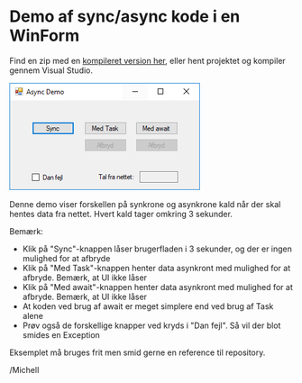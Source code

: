 # Demo af sync/async kode i en WinForm

Find en zip med en [kompileret version her](https://github.com/devcronberg/async-winform-task-await/files/3693725/async-winform-task-await.zip), eller hent projektet og kompiler gennem Visual Studio.

![](https://raw.githubusercontent.com/devcronberg/async-winform-task-await/master/async.png)

Denne demo viser forskellen på synkrone og asynkrone kald når der skal hentes data fra nettet. Hvert kald tager omkring 3 sekunder.

Bemærk:

- Klik på "Sync"-knappen låser brugerfladen i 3 sekunder, og der er ingen mulighed for at afbryde
- Klik på "Med Task"-knappen henter data asynkront med mulighed for at afbryde. Bemærk, at UI ikke låser
- Klik på "Med await"-knappen henter data asynkront med mulighed for at afbryde. Bemærk, at UI ikke låser
- At koden ved brug af await er meget simplere end ved brug af Task alene
- Prøv også de forskellige knapper ved kryds i "Dan fejl". Så vil der blot smides en Exception

Eksemplet må bruges frit men smid gerne en reference til repository.

/Michell

